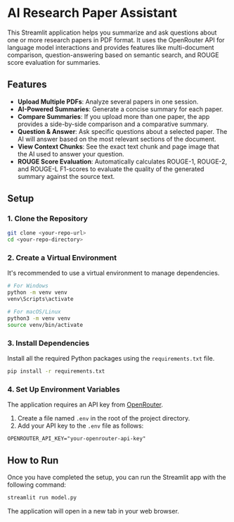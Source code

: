 # AI Research Paper Assistant

This Streamlit application helps you summarize and ask questions about one or more research papers in PDF format. It uses the OpenRouter API for language model interactions and provides features like multi-document comparison, question-answering based on semantic search, and ROUGE score evaluation for summaries.

## Features

-   **Upload Multiple PDFs**: Analyze several papers in one session.
-   **AI-Powered Summaries**: Generate a concise summary for each paper.
-   **Compare Summaries**: If you upload more than one paper, the app provides a side-by-side comparison and a comparative summary.
-   **Question & Answer**: Ask specific questions about a selected paper. The AI will answer based on the most relevant sections of the document.
-   **View Context Chunks**: See the exact text chunk and page image that the AI used to answer your question.
-   **ROUGE Score Evaluation**: Automatically calculates ROUGE-1, ROUGE-2, and ROUGE-L F1-scores to evaluate the quality of the generated summary against the source text.

## Setup

### 1. Clone the Repository

```bash
git clone <your-repo-url>
cd <your-repo-directory>
```

### 2. Create a Virtual Environment

It's recommended to use a virtual environment to manage dependencies.

```bash
# For Windows
python -m venv venv
venv\Scripts\activate

# For macOS/Linux
python3 -m venv venv
source venv/bin/activate
```

### 3. Install Dependencies

Install all the required Python packages using the `requirements.txt` file.

```bash
pip install -r requirements.txt
```

### 4. Set Up Environment Variables

The application requires an API key from [OpenRouter](https://openrouter.ai/).

1.  Create a file named `.env` in the root of the project directory.
2.  Add your API key to the `.env` file as follows:

```
OPENROUTER_API_KEY="your-openrouter-api-key"
```

## How to Run

Once you have completed the setup, you can run the Streamlit app with the following command:

```bash
streamlit run model.py
```

The application will open in a new tab in your web browser. 